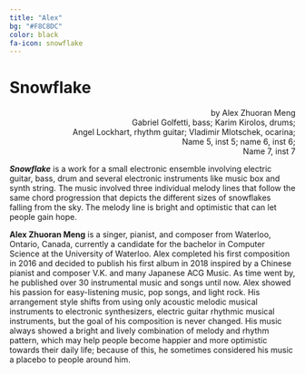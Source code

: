 ```yaml
---
title: "Alex"
bg: "#F8C8DC"
color: black
fa-icon: snowflake
---
```


# Snowflake

<div style="text-align: right">
by Alex Zhuoran Meng<br>
Gabriel Golfetti, bass; Karim Kirolos, drums; <br>
Angel Lockhart, rhythm guitar; Vladimir Mlotschek, ocarina; <br>
Name 5, inst 5; name 6, inst 6;<br>
Name 7, inst 7
</div>

***Snowflake*** is a work for a small electronic ensemble involving electric guitar, bass, drum and several electronic instruments like music box and synth string. The music involved three individual melody lines that follow the same chord progression that depicts the different sizes of snowflakes falling from the sky. The melody line is bright and optimistic that can let people gain hope.

**Alex Zhuoran Meng** is a singer, pianist, and composer from Waterloo, Ontario, Canada, currently a candidate for the bachelor in Computer Science at the University of Waterloo. Alex completed his first composition in 2016 and decided to publish his first album in 2018 inspired by a Chinese pianist and composer V.K. and many Japanese ACG Music. As time went by, he published over 30 instrumental music and songs until now. Alex showed his passion for easy-listening music, pop songs, and light rock. His arrangement style shifts from using only acoustic melodic musical instruments to electronic synthesizers, electric guitar rhythmic musical instruments, but the goal of his composition is never changed. His music always showed a bright and lively combination of melody and rhythm pattern, which may help people become happier and more optimistic towards their daily life; because of this, he sometimes considered his music a placebo to people around him.